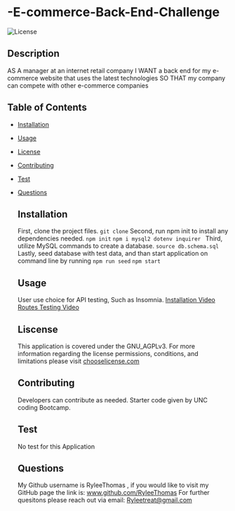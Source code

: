 # -E-commerce-Back-End-Challenge
![License](https://img.shields.io/badge/License-GNU_AGPLv3-blue.svg)

  ## Description 
  AS A manager at an internet retail company
  I WANT a back end for my e-commerce website that uses the latest technologies
  SO THAT my company can compete with other e-commerce companies

  ## Table of Contents 
* [Installation](#installation)
* [Usage](#Usage)
* [License](#License)
* [Contributing](#Contributing)
* [Test](#Test)
* [Questions](#Questions)
  
  ## Installation 
  First, clone the project files. 
  `git clone`
  Second, run npm init to install any dependencies needed. 
  `npm init`
  `npm i mysql2 dotenv inquirer `
  Third, utilize MySQL commands to create a database.
  `source db.schema.sql`
  Lastly, seed database with test data, and than start application on command line by running
  `npm run seed`
  `npm start`

  ## Usage
  User use choice for API testing, Such as Insomnia.
  [Installation Video](https://drive.google.com/file/d/1vbz8wTUdSoIcO50G43qib3id6pMc2FIO/view)
  [Routes Testing Video](https://drive.google.com/file/d/169za0L2SfqIYobvx4UGrJDzPRhx8SnbG/view)

  
  ## Liscense
  This application is covered under the GNU_AGPLv3.
  For more information regarding the license permissions, conditions, and limitations please
  visit [chooselicense.com](https://choosealicense.com/licenses/)
  

  ## Contributing
  Developers can contribute as needed. Starter code given by UNC coding Bootcamp. 

  ## Test
  No test for this Application

  ## Questions
  My Github username is RyleeThomas , if you would like to visit my GitHub page the link is: www.github.com/RyleeThomas
  For further quesitons please reach out via email: Ryleetreat@gmail.com